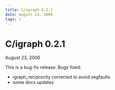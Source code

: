 ```yaml
---
title: C/igraph 0.2.1
date: August 23, 2006
tags: c
---
```


C/igraph 0.2.1
==============

August 23, 2006

This is a bug-fix release. Bugs fixed:

- igraph_reciprocity corrected to avoid segfaults
- some docs updates
